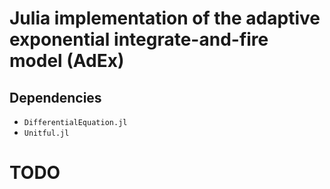 # Julia implementation of the adaptive exponential integrate-and-fire model (AdEx)

## Dependencies

- `DifferentialEquation.jl`
- `Unitful.jl`

# TODO
